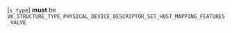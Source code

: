 [`s_type`] **must**  be `VK_STRUCTURE_TYPE_PHYSICAL_DEVICE_DESCRIPTOR_SET_HOST_MAPPING_FEATURES_VALVE`